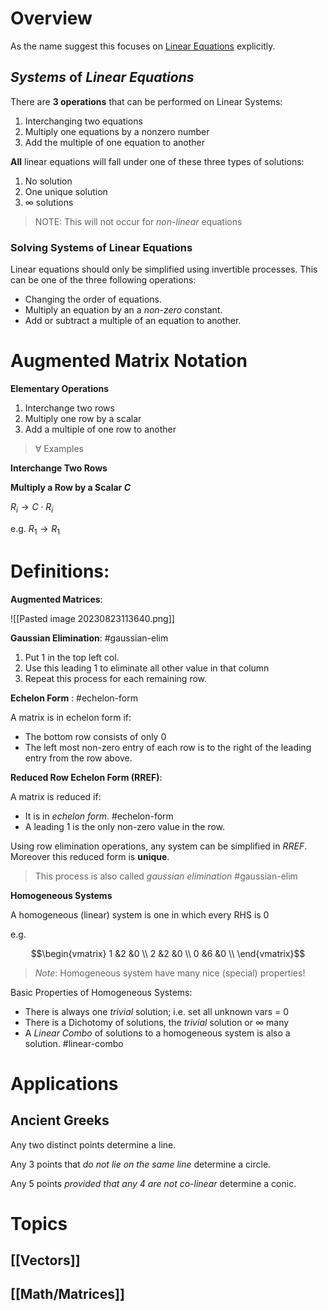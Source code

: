 # Overview

As the name suggest this focuses on [Linear Equations](https://en.wikipedia.org/wiki/Linear_equation) explicitly.

## *Systems* of *Linear Equations*

There are **3 operations** that can be performed on Linear Systems:
1. Interchanging two equations
2. Multiply one equations by a nonzero number
3. Add the multiple of one equation to another

**All** linear equations will fall under one of these three types of solutions:
1. No solution
2. One unique solution
3. $\infty$  solutions

> NOTE: This will not occur for *non-linear* equations

### Solving Systems of Linear Equations

Linear equations should only be simplified using invertible processes. This can be one of the three following operations:
- Changing the order of equations.
- Multiply an equation by an a *non-zero* constant.
- Add or subtract a multiple of an equation to another.

# Augmented Matrix Notation

**Elementary Operations**
1. Interchange two rows
2. Multiply one row by a scalar
3. Add a multiple of one row to another

> $\forall$  Examples 

**Interchange Two Rows**


**Multiply a Row by a Scalar $C$**

$R_{i}\rightarrow C\cdot R_i$

e.g. $R_1\rightarrow R_1$

# Definitions:

**Augmented Matrices**:

![[Pasted image 20230823113640.png]]

**Gaussian Elimination**:
#gaussian-elim

1. Put 1 in the top left col.
2. Use this leading 1 to eliminate all other value in that column
3. Repeat this process for each remaining row.

**Echelon Form** :
#echelon-form

A matrix is in echelon form if:
- The bottom row consists of only 0
- The left most non-zero entry of each row is to the right of the leading entry from the row above.

**Reduced Row Echelon Form (RREF)**:

A matrix is reduced if:
- It is in *echelon form*. #echelon-form
- A leading $1$ is the only non-zero value in the row.

Using  row elimination operations, any system can be simplified in *RREF*. Moreover this reduced form is **unique**.

> This process is also called *gaussian elimination* #gaussian-elim

**Homogeneous Systems**

A homogeneous (linear) system is one in which every RHS is 0

e.g.

$$\begin{vmatrix} 
1 &2 &0 \\
2 &2 &0 \\
0 &6 &0 \\
\end{vmatrix}$$

> *Note*: Homogeneous system have many nice (special) properties!

Basic Properties of Homogeneous Systems:
- There is always one *trivial* solution; i.e. set all unknown vars = 0
- There is a Dichotomy of solutions, the *trivial* solution or $\infty$ many
- A  *Linear Combo* of solutions to a homogeneous system is also a solution. #linear-combo

# Applications

## Ancient Greeks

Any two distinct points determine a line.

Any 3 points that *do not lie on the same line*  determine a circle.

Any 5 points *provided that any 4 are not co-linear* determine a conic.
# Topics

## [[Vectors]]

## [[Math/Matrices]]